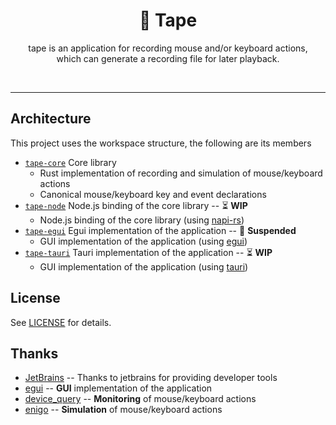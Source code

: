 [//]: # (![]&#40;https://img.shields.io/github/v/release/lopo12123/tape&#41;)

[//]: # (<img src="./tape.png" width="128" height="128" alt="tape">)

<div align="center">
    <h1>🎥 Tape</h1>
    <p>tape is an application for recording mouse and/or keyboard actions,<br/>which can generate a recording file for later playback.</p>
    <div align="center">
        <img src="https://img.shields.io/badge/license-MIT-blue.svg" alt="">
        <img src="https://img.shields.io/github/last-commit/lopo12123/tape" alt="">
    </div>
</div>

---

## Architecture

This project uses the workspace structure, the following are its members

- [`tape-core`](./crates/tape-core) Core library
    - Rust implementation of recording and simulation of mouse/keyboard actions
    - Canonical mouse/keyboard key and event declarations
- [`tape-node`](./crates/tape-node) Node.js binding of the core library -- ⏳ **WIP**
    - Node.js binding of the core library (using [napi-rs](https://github.com/napi-rs/napi-rs))
- [`tape-egui`](./crates/tape-egui) Egui implementation of the application -- 🚫 **Suspended**
    - GUI implementation of the application (using [egui](https://github.com/emilk/egui))
- [`tape-tauri`](./crates/tape-tauri) Tauri implementation of the application -- ⏳ **WIP**
    - GUI implementation of the application (using [tauri](https://tauri.app/))

## License

See [LICENSE](./LICENSE) for details.

## Thanks

- [JetBrains](https://jb.gg/OpenSourceSupport) -- Thanks to jetbrains for providing developer tools
- [egui](https://github.com/emilk/egui) -- **GUI** implementation of the application
- [device_query](https://github.com/ostrosco/device_query) -- **Monitoring** of mouse/keyboard actions
- [enigo](https://github.com/enigo-rs/enigo) -- **Simulation** of mouse/keyboard actions